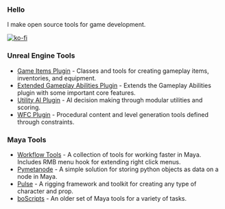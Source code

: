 ### Hello

I make open source tools for game development.

[![ko-fi](https://ko-fi.com/img/githubbutton_sm.svg)](https://ko-fi.com/bohdon)

### Unreal Engine Tools

- [Game Items Plugin](https://github.com/bohdon/GameItemsPlugin) - Classes and tools for creating gameplay items, inventories, and equipment.
- [Extended Gameplay Abilities Plugin](https://github.com/bohdon/ExtendedGameplayAbilitiesPlugin) - Extends the Gameplay Abilities plugin with some important core features.
- [Utility AI Plugin](https://github.com/bohdon/UtilityAIPlugin) - AI decision making through modular utilities and scoring.
- [WFC Plugin](https://github.com/bohdon/WFCPlugin) - Procedural content and level generation tools defined through constraints.

### Maya Tools

- [Workflow Tools](https://github.com/bohdon/maya-workflowtools) - A collection of tools for working faster in Maya. Includes RMB menu hook for extending right click menus.
- [Pymetanode](https://github.com/bohdon/maya-pymetanode) - A simple solution for storing python objects as data on a node in Maya.
- [Pulse](https://github.com/bohdon/maya-pulse) - A rigging framework and toolkit for creating any type of character and prop.
- [boScripts](https://github.com/bohdon/boScripts) - An older set of Maya tools for a variety of tasks.

